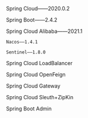 Spring Cloud——2020.0.2

Spring Boot——2.4.2

Spring Cloud Alibaba——2021.1

    Nacos——1.4.1
    
    Sentinel——1.8.0
    
Spring Cloud LoadBalancer

Spring Cloud OpenFeign

Spring Cloud Gateway

Spring Cloud Sleuth+ZipKin

Spring Boot Admin

